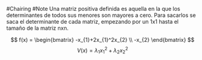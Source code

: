 #Chairing #Note
Una matriz positiva definida es aquella en la que los determinantes de todos sus menores son mayores a cero. Para sacarlos se saca el determinante de cada matriz, empezando por un 1x1 hasta el tamaño de la matriz nxn.



$$
f(x) = \begin{bmatrix}
-x_{1}+2x_{1}^2x_{2} \\
-x_{2}
\end{bmatrix}
$$
$$
V(x)=\lambda_{1}x_{1}^2+\lambda_{2}x_{2}^2
$$

